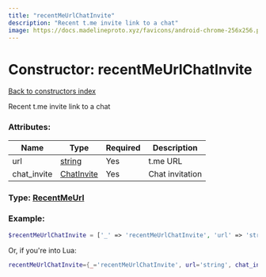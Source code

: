 ```yaml
---
title: "recentMeUrlChatInvite"
description: "Recent t.me invite link to a chat"
image: https://docs.madelineproto.xyz/favicons/android-chrome-256x256.png
---
```

# Constructor: recentMeUrlChatInvite  
[Back to constructors index](index.md)



Recent t.me invite link to a chat

### Attributes:

| Name     |    Type       | Required | Description |
|----------|---------------|----------|-------------|
|url|[string](../types/string.md) | Yes|t.me URL|
|chat\_invite|[ChatInvite](../types/ChatInvite.md) | Yes|Chat invitation|



### Type: [RecentMeUrl](../types/RecentMeUrl.md)


### Example:

```php
$recentMeUrlChatInvite = ['_' => 'recentMeUrlChatInvite', 'url' => 'string', 'chat_invite' => ChatInvite];
```  


Or, if you're into Lua:

```lua
recentMeUrlChatInvite={_='recentMeUrlChatInvite', url='string', chat_invite=ChatInvite}

```


